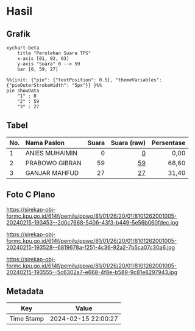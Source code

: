 # Hasil

## Grafik

```mermaid
xychart-beta
    title "Perolehan Suara TPS"
    x-axis [01, 02, 03]
    y-axis "Suara" 0 --> 59
    bar [0, 59, 27]
```

```mermaid
%%{init: {"pie": {"textPosition": 0.5}, "themeVariables": {"pieOuterStrokeWidth": "5px"}} }%%
pie showData
    "1" : 0
    "2" : 59
    "3" : 27
```

## Tabel

| No. | Nama Paslon    | Suara | Suara (raw) | Persentase |
|:--- |:-------------- | -----:| -----------:| ----------:|
| 1   | ANIES MUHAIMIN | 0     | [0][p-1]    | 0,00       |
| 2   | PRABOWO GIBRAN | 59    | [59][p-2]   | 68,60      |
| 3   | GANJAR MAHFUD  | 27    | [27][p-3]   | 31,40      |


[p-1]: https://github.com/gigit-pemilu/pemilu-2024-81-maluku/blob/main/pilpres/hitung-suara/sub/81-maluku/sub/01-maluku-tengah/sub/26-saparua-timur/sub/2001-ouw/sub/005-tps/sub/paslon-1.txt
[p-2]: https://github.com/gigit-pemilu/pemilu-2024-81-maluku/blob/main/pilpres/hitung-suara/sub/81-maluku/sub/01-maluku-tengah/sub/26-saparua-timur/sub/2001-ouw/sub/005-tps/sub/paslon-2.txt
[p-3]: https://github.com/gigit-pemilu/pemilu-2024-81-maluku/blob/main/pilpres/hitung-suara/sub/81-maluku/sub/01-maluku-tengah/sub/26-saparua-timur/sub/2001-ouw/sub/005-tps/sub/paslon-3.txt

## Foto C Plano

https://sirekap-obj-formc.kpu.go.id/614f/pemilu/ppwp/81/01/26/20/01/8101262001005-20240215-193453--2d0c7668-5406-43f3-b449-5e56b060fdec.jpg

https://sirekap-obj-formc.kpu.go.id/614f/pemilu/ppwp/81/01/26/20/01/8101262001005-20240215-193528--6819678a-f251-4c36-92a2-7b5ca07c30a6.jpg

https://sirekap-obj-formc.kpu.go.id/614f/pemilu/ppwp/81/01/26/20/01/8101262001005-20240215-193555--5c6302a7-e668-4f8e-b589-9c81e8297943.jpg


## Metadata

| Key        | Value               |
| ---------- | ------------------- |
| Time Stamp | 2024-02-15 22:00:27 |



